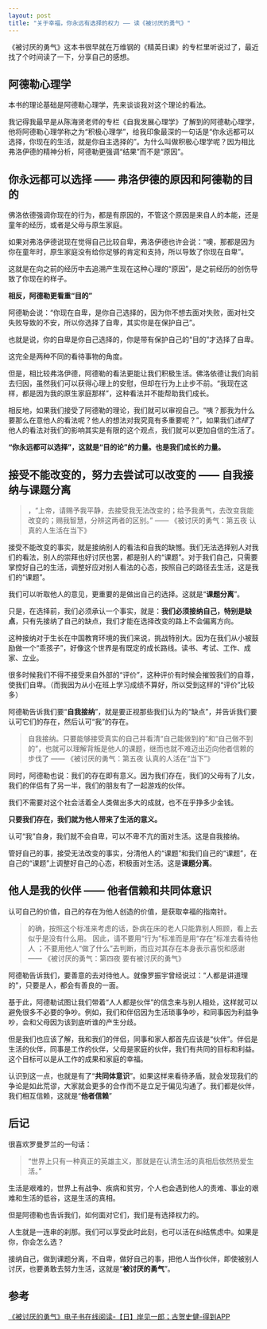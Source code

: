 ```yaml
---
layout: post
title: "关于幸福，你永远有选择的权力 —— 读《被讨厌的勇气》"
---
```


《被讨厌的勇气》这本书很早就在万维钢的《精英日课》的专栏里听说过了，最近找了个时间读了一下，分享自己的感想。

## 阿德勒心理学

本书的理论基础是阿德勒心理学，先来谈谈我对这个理论的看法。

我记得我最早是从陈海贤老师的专栏《自我发展心理学》了解到的阿德勒心理学，他将阿德勒心理学称之为“积极心理学”，给我印象最深的一句话是“你永远都可以选择，你现在的生活，就是你自主选择的”。为什么叫做积极心理学呢？因为相比弗洛伊德的精神分析，阿德勒更强调“结果”而不是“原因”。

## 你永远都可以选择 —— 弗洛伊德的原因和阿德勒的目的

佛洛依德强调你现在的行为，都是有原因的，不管这个原因是来自人的本能，还是童年的经历，或者是父母与原生家庭。

如果对弗洛伊德说现在觉得自己比较自卑，弗洛伊德也许会说：“噢，那都是因为你在童年时，原生家庭没有给你足够的肯定和支持，所以导致了你现在自卑”。

这就是在向之前的经历中去追溯产生现在这种心理的“原因”，是之前经历的创伤导致了你现在的样子。

**相反，阿德勒更看重“目的”**

阿德勒会说：“你现在自卑，是你自己选择的，因为你不想去面对失败，面对社交失败导致的不安，所以你选择了自卑，其实你是在保护自己”。

也就是说，你的自卑是你自己选择的，你是带有保护自己的“目的”才选择了自卑。

这完全是两种不同的看待事物的角度。

但是，相比较弗洛伊德，阿德勒的看法更能让我们积极生活。佛洛依德让我们向前去归因，虽然我们可以获得心理上的安慰，但却在行为上止步不前。“我现在这样，都是因为我的原生家庭那样”，这种看法并不能帮助我们成长。

相反地，如果我们接受了阿德勒的理论，我们就可以审视自己。“咦？那我为什么要那么在意他人的看法呢？他人的想法对我究竟有多重要呢？”，如果我们*选择*了他人的看法对我们的影响其实是有限的这个观点，我们就可以更加自信的生活了。

**“你永远都可以选择”，这就是“目的论”的力量。也是我们成长的力量。**

## 接受不能改变的，努力去尝试可以改变的 —— 自我接纳与课题分离

>，“上帝，请赐予我平静，去接受我无法改变的；给予我勇气，去改变我能改变的；赐我智慧，分辨这两者的区别。” —— 《被讨厌的勇气：第五夜 认真的人生活在当下》

接受不能改变的事实，就是接纳别人的看法和自我的缺憾。我们无法选择别人对我们的看法，别人的崇拜也好讨厌也罢，都是别人的“课题”。对于我们自己，只需要掌控好自己的生活，调整好应对别人看法的心态，按照自己的路径去生活，这是我们的“课题”。

我们可以听取他人的意见，更重要的是做出自己的选择。这就是“**课题分离**”。

只是，在选择前，我们必须承认一个事实，就是：**我们必须接纳自己，特别是缺点**，只有先接纳了自己的缺点，我们才能在选择改变的路上不会偏离方向。

这种接纳对于生长在中国教育环境的我们来说，挑战特别大。因为在我们从小被鼓励做一个“乖孩子”，好像这个世界是有既定的成长路线。读书、考试、工作、成家、立业。

很多时候我们不得不接受来自外部的“评价”，这种评价有时候会摧毁我们的自尊，使我们自卑。（而我因为从小在班上学习成绩不算好，所以受到这样的“评价”比较多）

阿德勒告诉我们要“**自我接纳**”，就是要正视那些我们认为的“缺点”，并告诉我们要认可它们的存在，然后认可“我”的存在。

> 自我接纳。只要能够接受真实的自己并看清“自己能做到的”和“自己做不到的”，也就可以理解背叛是他人的课题，继而也就不难迈出迈向他者信赖的步伐了 —— 《被讨厌的勇气：第五夜 认真的人活在“当下”》

同时，阿德勒也说：我们的存在即有意义。因为我们存在，我们的父母有了儿女，我们的伴侣有了另一半，我们的朋友有了一起游戏的伙伴。

我们不需要对这个社会活着全人类做出多大的成就，也不在乎挣多少金钱。

**只要我们存在，我们就为他人带来了生活的意义。**

认可“我”自身，我们就不会自卑，可以不卑不亢的面对生活。这是自我接纳。

管好自己的事，接受无法改变的事实，分清他人的“课题”和我们自己的“课题”，在自己的“课题”上调整好自己的心态，积极面对生活。这是**课题分离**。

## 他人是我的伙伴 —— 他者信赖和共同体意识

认可自己的价值，自己的存在为他人创造的价值，是获取幸福的指南针。

> 的确，按照这个标准来考虑的话，卧病在床的老人只能靠别人照顾，看上去似乎是没有什么用。
因此，请不要用“行为”标准而是用“存在”标准去看待他人
；不要用他人“做了什么”去判断，而应对其存在本身表示喜悦和感谢 —— 《被讨厌的勇气：第四夜 要有被讨厌的勇气》

阿德勒告诉我们，要善意的去对待他人。就像罗振宇曾经说过：“人都是讲道理的”，只要是人，都会有善良的一面。

基于此，阿德勒试图让我们带着“人人都是伙伴”的信念来与别人相处，这样就可以避免很多不必要的争吵。例如，我们和伴侣因为生活琐事争吵，和同事因为利益争吵，会和父母因为该到底听谁的产生分歧。

但是我们也应该了解，我和我们的伴侣，同事和家人都首先应该是“伙伴”。伴侣是生活的伙伴，同事是工作的伙伴，父母是家庭的伙伴，我们有共同的目标和利益。这个目标可以是从工作的成果和家庭的幸福。

认识到这一点，也就是有了“**共同体意识**”。如果这样来看待矛盾，就会发现我们的争论是如此荒谬，大家就会更多的合作而不是立足于偏见沟通了。我们都是伙伴，我们相互信赖，这就是“**他者信赖**”

## 后记

很喜欢罗曼罗兰的一句话：

>“世界上只有一种真正的英雄主义，那就是在认清生活的真相后依然热爱生活。”

生活是艰难的，世界上有战争、疾病和贫穷，个人也会遇到他人的责难、事业的艰难和生活的低谷，这是生活的真相。

但是阿德勒也告诉我们，如何面对它们，我们是有选择权力的。

人生就是一连串的刹那。我们可以享受此时此刻，也可以活在纠结焦虑中。如果是你，你会怎么选？

接纳自己，做到课题分离，不自卑，做好自己的事，把他人当作伙伴，即使被别人讨厌，也要勇敢去努力生活，这就是“**被讨厌的勇气**”。

## 参考

[《被讨厌的勇气》电子书在线阅读-【日】岸见一郎；古贺史健-得到APP](https://www.dedao.cn/ebook/detail?id=DLnMGAEG7gKLyYmkAbPaEXxD8BM4J0LYyLWROrpdZn19VNzv2o5e6lqjQQ1poxqy)
